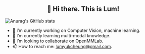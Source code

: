 <h2 align="center">👋 Hi there. This is Lum!</h2>

![Anurag's GitHub stats](https://github-readme-stats.vercel.app/api?username=Lum1104&show_icons=true)


- 🔭 I’m currently working on Computer Vision, machine learning.
- 🌱 I’m currently learning multi-modal knowledge.
- 💞️ I’m looking to collaborate on OpenMMLab.
- 📫 How to reach me: lumyukcheung@gmail.com.
<!-- - 👀 I’m interested in RGB-Thermal fusion Detection. -->
